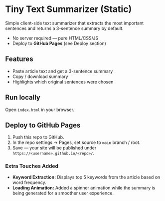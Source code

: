 # Tiny Text Summarizer (Static)

Simple client-side text summarizer that extracts the most important sentences and returns a 3-sentence summary by default.

- No server required — pure HTML/CSS/JS
- Deploy to **GitHub Pages** (see Deploy section)

## Features
- Paste article text and get a 3-sentence summary
- Copy / download summary
- Highlights which original sentences were chosen

## Run locally
Open `index.html` in your browser.

## Deploy to GitHub Pages
1. Push this repo to GitHub.
2. In the repo settings -> Pages, set source to `main` branch / root.
3. Save — your site will be published under `https://<username>.github.io/<repo>/`.

### Extra Touches Added
- **Keyword Extraction:** Displays top 5 keywords from the article based on word frequency.
- **Loading Animation:** Added a spinner animation while the summary is being generated for a smoother user experience.
